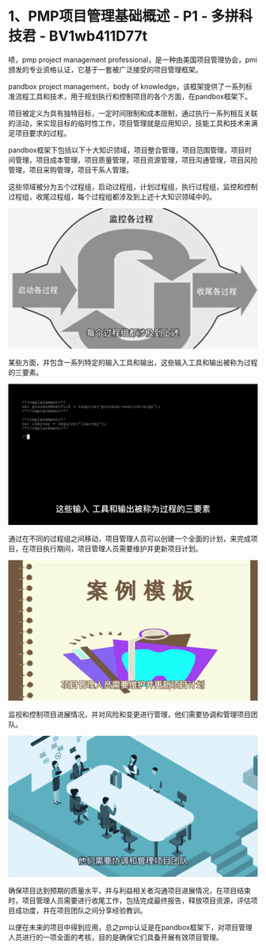 # 1、PMP项目管理基础概述 - P1 - 多拼科技君 - BV1wb411D77t

啧，pmp project management professional，是一种由美国项目管理协会，pmi颁发的专业资格认证，它基于一套被广泛接受的项目管理框架。

pandbox project management，body of knowledge，该框架提供了一系列标准流程工具和技术，用于规划执行和控制项目的各个方面，在pandbox框架下。

项目被定义为具有独特目标，一定时间限制和成本限制，通过执行一系列相互关联的活动，来实现目标的临时性工作，项目管理就是应用知识，技能工具和技术来满足项目要求的过程。

pandbox框架下包括以下十大知识领域，项目整合管理，项目范围管理，项目时间管理，项目成本管理，项目质量管理，项目资源管理，项目沟通管理，项目风险管理，项目采购管理，项目干系人管理。

这些领域被分为五个过程组，启动过程组，计划过程组，执行过程组，监控和控制过程组，收尾过程组，每个过程组都涉及到上述十大知识领域中的。



![](img/eba1d28ddcba967ff17fab10b277420a_1.png)

某些方面，并包含一系列特定的输入工具和输出，这些输入工具和输出被称为过程的三要素。

![](img/eba1d28ddcba967ff17fab10b277420a_3.png)

通过在不同的过程组之间移动，项目管理人员可以创建一个全面的计划，来完成项目，在项目执行期间，项目管理人员需要维护并更新项目计划。



![](img/eba1d28ddcba967ff17fab10b277420a_5.png)

监视和控制项目进展情况，并对风险和变更进行管理，他们需要协调和管理项目团队。

![](img/eba1d28ddcba967ff17fab10b277420a_7.png)

确保项目达到预期的质量水平，并与利益相关者沟通项目进展情况，在项目结束时，项目管理人员需要进行收尾工作，包括完成最终报告，释放项目资源，评估项目成功度，并在项目团队之间分享经验教训。

以便在未来的项目中得到应用，总之pmp认证是在pandbox框架下，对项目管理人员进行的一项全面的考核，目的是确保它们具备开展有效项目管理。

